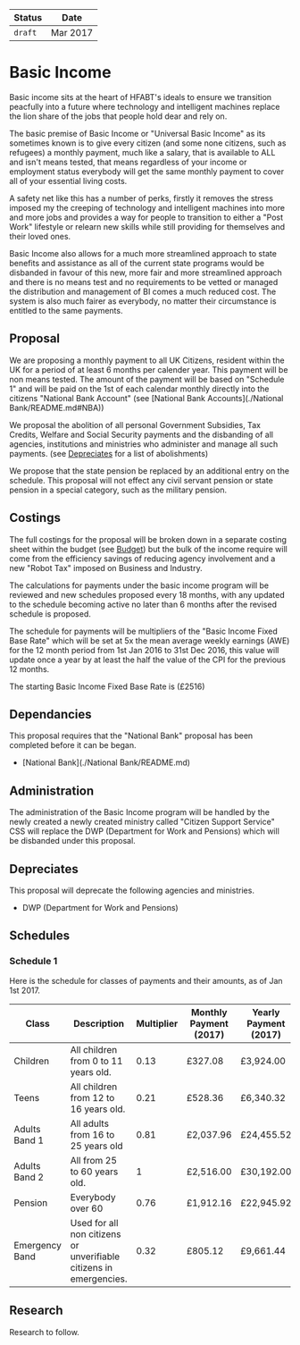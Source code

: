 |Status|Date|
|---|---|
| `draft` | Mar 2017 |

# Basic Income
Basic income sits at the heart of HFABT's ideals to ensure we transition peacfully into a future where technology and intelligent machines replace the lion share of the jobs that people hold dear and rely on.

The basic premise of Basic Income or "Universal Basic Income" as its sometimes known is to give every citizen (and some none citizens, such as refugees) a monthly payment, much like a salary, that is available to ALL and isn't means tested, that means regardless of your income or employment status everybody will get the same monthly payment to cover all of your essential living costs.

A safety net like this has a number of perks, firstly it removes the stress imposed my the creeping of technology and intelligent machines into more and more jobs and provides a way for people to transition to either a "Post Work" lifestyle or relearn new skills while still providing for themselves and their loved ones.

Basic Income also allows for a much more streamlined approach to state benefits and assistance as all of the current state programs would be disbanded in favour of this new, more fair and more streamlined approach and there is no means test and no requirements to be vetted or managed the distribution and management of BI comes a much reduced cost. The system is also much fairer as everybody, no matter their circumstance is entitled to the same payments.

## Proposal
We are proposing a monthly payment to all UK Citizens, resident within the UK for a period of at least 6 months per calender year. This payment will be non means tested. The amount of the payment will be based on "Schedule 1" and will be paid on the 1st of each calendar monthly directly into the citizens "National Bank Account" (see [National Bank Accounts](./National Bank/README.md#NBA))

We proposal the abolition of all personal Government Subsidies, Tax Credits, Welfare and Social Security payments and the disbanding of all agencies, institutions and ministries who administer and manage all such payments. (see [Depreciates](#Depreciates) for a list of abolishments)

We propose that the state pension be replaced by an additional entry on the schedule. This proposal will not effect any civil servant pension or state pension in a special category, such as the military pension.

## Costings
The full costings for the proposal will be broken down in a separate costing sheet within the budget (see [Budget](./Budget/README.md)) but the bulk of the income require will come from the efficiency savings of reducing agency involvement and a new "Robot Tax" imposed on Business and Industry.

The calculations for payments under the basic income program will be reviewed and new schedules proposed every 18 months, with any updated to the schedule becoming active no later than 6 months after the revised schedule is proposed.

The schedule for payments will be multipliers of the "Basic Income Fixed Base Rate" which will be set at 5x the mean average weekly earnings (AWE) for the 12 month period from 1st Jan 2016 to 31st Dec 2016, this value will update once a year by at least the half the value of the CPI for the previous 12 months.

The starting Basic Income Fixed Base Rate is (£2516)

## Dependancies
This proposal requires that the "National Bank" proposal has been completed before it can be began.

- [National Bank](./National Bank/README.md)

## Administration
The administration of the Basic Income program will be handled by the newly created a newly created ministry called "Citizen Support Service" CSS will replace the DWP (Department for Work and Pensions) which will be disbanded under this proposal.

## Depreciates
This proposal will deprecate the following agencies and ministries.

- DWP (Department for Work and Pensions)

## Schedules

### Schedule 1

Here is the schedule for classes of payments and their amounts, as of Jan 1st 2017.

| Class | Description | Multiplier | Monthly Payment (2017) | Yearly Payment (2017) |
|---|---|---|---|---|
| Children | All children from 0 to 11 years old. | 0.13 | £327.08 | £3,924.00 |
| Teens | All children from 12 to 16 years old. | 0.21 | £528.36 | £6,340.32 |
| Adults Band 1 | All adults from 16 to 25 years old | 0.81 | £2,037.96| £24,455.52 |
| Adults Band 2 | All from 25 to 60 years old. | 1 | £2,516.00 | £30,192.00 |
| Pension | Everybody over 60 | 0.76 | £1,912.16 | £22,945.92 |
| Emergency Band | Used for all non citizens or unverifiable citizens in emergencies. | 0.32 | £805.12 | £9,661.44 |


## Research
Research to follow.
